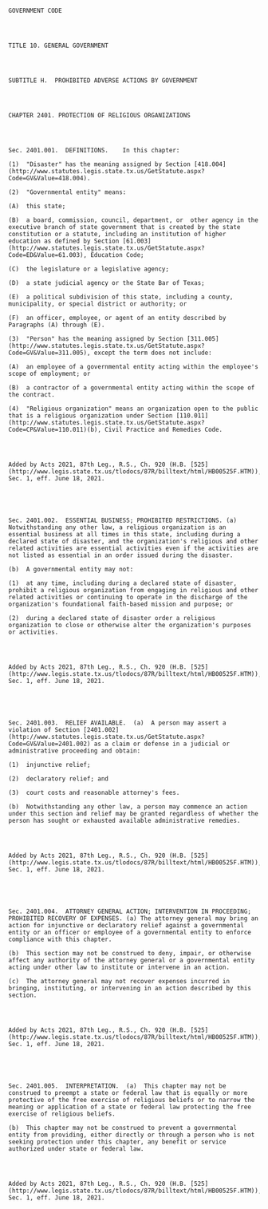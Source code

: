 ﻿
    
    
    	
    					
    
    
    GOVERNMENT CODE
    
      
    
    
    TITLE 10. GENERAL GOVERNMENT
    
      
    
    
    SUBTITLE H.  PROHIBITED ADVERSE ACTIONS BY GOVERNMENT
    
      
    
    
    CHAPTER 2401. PROTECTION OF RELIGIOUS ORGANIZATIONS
    
      
    
    
    Sec. 2401.001.  DEFINITIONS.    In this chapter:
    
    (1)  "Disaster" has the meaning assigned by Section [418.004](http://www.statutes.legis.state.tx.us/GetStatute.aspx?Code=GV&Value=418.004).
    
    (2)  "Governmental entity" means:
    
    (A)  this state;
    
    (B)  a board, commission, council, department, or  other agency in the executive branch of state government that is created by the state constitution or a statute, including an institution of higher education as defined by Section [61.003](http://www.statutes.legis.state.tx.us/GetStatute.aspx?Code=ED&Value=61.003), Education Code;
    
    (C)  the legislature or a legislative agency;
    
    (D)  a state judicial agency or the State Bar of Texas;
    
    (E)  a political subdivision of this state, including a county, municipality, or special district or authority; or
    
    (F)  an officer, employee, or agent of an entity described by Paragraphs (A) through (E).
    
    (3)  "Person" has the meaning assigned by Section [311.005](http://www.statutes.legis.state.tx.us/GetStatute.aspx?Code=GV&Value=311.005), except the term does not include:
    
    (A)  an employee of a governmental entity acting within the employee's scope of employment; or
    
    (B)  a contractor of a governmental entity acting within the scope of the contract.
    
    (4)  "Religious organization" means an organization open to the public that is a religious organization under Section [110.011](http://www.statutes.legis.state.tx.us/GetStatute.aspx?Code=CP&Value=110.011)(b), Civil Practice and Remedies Code.
    
    
    
    
    Added by Acts 2021, 87th Leg., R.S., Ch. 920 (H.B. [525](http://www.legis.state.tx.us/tlodocs/87R/billtext/html/HB00525F.HTM)), Sec. 1, eff. June 18, 2021.
    
    
    
    
    
    Sec. 2401.002.  ESSENTIAL BUSINESS; PROHIBITED RESTRICTIONS. (a) Notwithstanding any other law, a religious organization is an essential business at all times in this state, including during a declared state of disaster, and the organization's religious and other related activities are essential activities even if the activities are not listed as essential in an order issued during the disaster.
    
    (b)  A governmental entity may not:
    
    (1)  at any time, including during a declared state of disaster, prohibit a religious organization from engaging in religious and other related activities or continuing to operate in the discharge of the organization's foundational faith-based mission and purpose; or
    
    (2)  during a declared state of disaster order a religious organization to close or otherwise alter the organization's purposes or activities.
    
    
    
    
    Added by Acts 2021, 87th Leg., R.S., Ch. 920 (H.B. [525](http://www.legis.state.tx.us/tlodocs/87R/billtext/html/HB00525F.HTM)), Sec. 1, eff. June 18, 2021.
    
    
    
    
    
    Sec. 2401.003.  RELIEF AVAILABLE.  (a)  A person may assert a violation of Section [2401.002](http://www.statutes.legis.state.tx.us/GetStatute.aspx?Code=GV&Value=2401.002) as a claim or defense in a judicial or administrative proceeding and obtain:
    
    (1)  injunctive relief;
    
    (2)  declaratory relief; and
    
    (3)  court costs and reasonable attorney's fees.
    
    (b)  Notwithstanding any other law, a person may commence an action under this section and relief may be granted regardless of whether the person has sought or exhausted available administrative remedies.
    
    
    
    
    Added by Acts 2021, 87th Leg., R.S., Ch. 920 (H.B. [525](http://www.legis.state.tx.us/tlodocs/87R/billtext/html/HB00525F.HTM)), Sec. 1, eff. June 18, 2021.
    
    
    
    
    
    Sec. 2401.004.  ATTORNEY GENERAL ACTION; INTERVENTION IN PROCEEDING; PROHIBITED RECOVERY OF EXPENSES. (a) The attorney general may bring an action for injunctive or declaratory relief against a governmental entity or an officer or employee of a governmental entity to enforce compliance with this chapter.
    
    (b)  This section may not be construed to deny, impair, or otherwise affect any authority of the attorney general or a governmental entity acting under other law to institute or intervene in an action.
    
    (c)  The attorney general may not recover expenses incurred in bringing, instituting, or intervening in an action described by this section.
    
    
    
    
    Added by Acts 2021, 87th Leg., R.S., Ch. 920 (H.B. [525](http://www.legis.state.tx.us/tlodocs/87R/billtext/html/HB00525F.HTM)), Sec. 1, eff. June 18, 2021.
    
    
    
    
    
    Sec. 2401.005.  INTERPRETATION.  (a)  This chapter may not be construed to preempt a state or federal law that is equally or more protective of the free exercise of religious beliefs or to narrow the meaning or application of a state or federal law protecting the free exercise of religious beliefs.
    
    (b)  This chapter may not be construed to prevent a governmental entity from providing, either directly or through a person who is not seeking protection under this chapter, any benefit or service authorized under state or federal law.
    
    
    
    
    Added by Acts 2021, 87th Leg., R.S., Ch. 920 (H.B. [525](http://www.legis.state.tx.us/tlodocs/87R/billtext/html/HB00525F.HTM)), Sec. 1, eff. June 18, 2021.
    
    
    
    
    				
